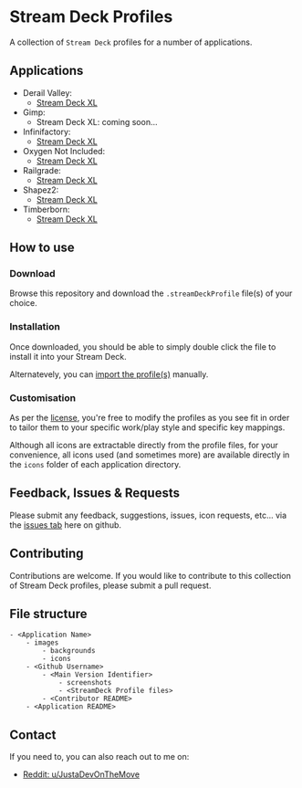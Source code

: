 # Stream Deck Profiles

A collection of `Stream Deck` profiles for a number of applications.

## Applications

- Derail Valley:
    - [Stream Deck XL](DerailValley/StreamDeckXL/README.md)
- Gimp:
    - Stream Deck XL: coming soon...
- Infinifactory:
    - [Stream Deck XL](Infinifactory/StreamDeckXL/README.md)
- Oxygen Not Included:
    - [Stream Deck XL](OxygenNotIncluded/StreamDeckXL/README.md)
- Railgrade:
    - [Stream Deck XL](Railgrade/StreamDeckXL/README.md)
- Shapez2:
    - [Stream Deck XL](Shapez2/StreamDeckXL/README.md)
- Timberborn:
    - [Stream Deck XL](Timberborn/StreamDeckXL/README.md)

## How to use

### Download

Browse this repository and download the `.streamDeckProfile` file(s) of your choice.

### Installation

Once downloaded, you should be able to simply double click the file to install it into your Stream Deck.

Alternatevely, you can <a href="https://help.elgato.com/hc/en-us/articles/360048424432-Elgato-Stream-Deck-How-to-Back-Up-and-Restore-Profiles" target="_blank">import the profile(s)</a> manually.

### Customisation

As per the [license](LICENSE.md), you're free to modify the profiles as you see fit in order to tailor them to your specific work/play style and specific key mappings.

Although all icons are extractable directly from the profile files, for your convenience, all icons used (and sometimes more) are available directly in the `icons` folder of each application directory.

## Feedback, Issues & Requests

Please submit any feedback, suggestions, issues, icon requests, etc... via the <a href="https://github.com/JustaDevOnTheMove/StreamDeckProfiles/issues" target="_blank">issues tab</a> here on github.

## Contributing

Contributions are welcome. If you would like to contribute to this collection of Stream Deck profiles, please submit a pull request.


## File structure

```
- <Application Name>
    - images
        - backgrounds
        - icons
    - <Github Username>
        - <Main Version Identifier>
            - screenshots
            - <StreamDeck Profile files>
        - <Contributor README>
    - <Application README>
```

## Contact

If you need to, you can also reach out to me on:

- [Reddit: u/JustaDevOnTheMove](https://www.reddit.com/user/JustaDevOnTheMove/)

